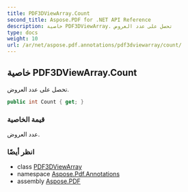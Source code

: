 ```yaml
---
title: PDF3DViewArray.Count
second_title: Aspose.PDF for .NET API Reference
description: خاصية PDF3DViewArray. تحصل على عدد العروض
type: docs
weight: 10
url: /ar/net/aspose.pdf.annotations/pdf3dviewarray/count/
---
```

## خاصية PDF3DViewArray.Count

تحصل على عدد العروض.

```csharp
public int Count { get; }
```

### قيمة الخاصية

عدد العروض.

### انظر أيضًا

* class [PDF3DViewArray](../)
* namespace [Aspose.Pdf.Annotations](../../../aspose.pdf.annotations/)
* assembly [Aspose.PDF](../../../)